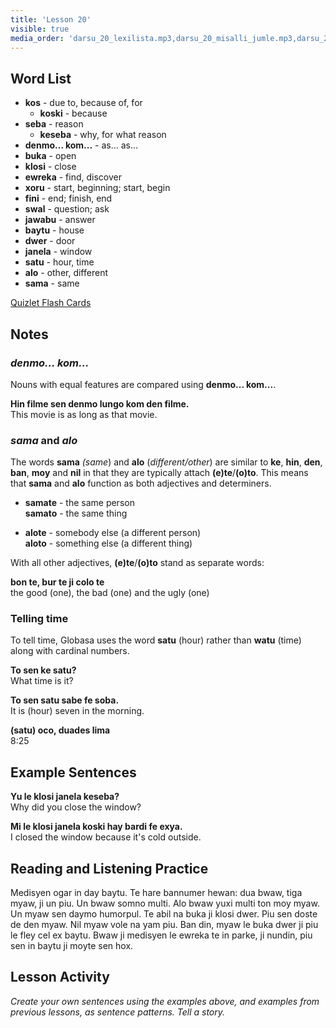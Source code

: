```yaml
---
title: 'Lesson 20'
visible: true
media_order: 'darsu_20_lexilista.mp3,darsu_20_misalli_jumle.mp3,darsu_20_doxoli_abyasa.mp3'
---
```


## Word List

* **kos** - due to, because of, for 
	* **koski** - because
* **seba** - reason
	* **keseba** - why, for what reason
* **denmo... kom...** - as... as... 
* **buka** - open
* **klosi** - close
* **ewreka** - find, discover
* **xoru** - start, beginning; start, begin
* **fini** - end; finish, end
* **swal** - question; ask
* **jawabu** - answer
* **baytu** - house
* **dwer** - door
* **janela** - window
* **satu** - hour, time
* **alo** - other, different
* **sama** - same

[Quizlet Flash Cards](https://quizlet.com/652364699/globasa-101-lesson-20-flash-cards/)

## Notes
### _denmo... kom..._

Nouns with equal features are compared using **denmo... kom...**.

**Hin filme sen denmo lungo kom den filme.**  
This movie is as long as that movie.

### _sama_ and _alo_

The words **sama** _(same_) and **alo** (_different/other_) are similar to **ke**, **hin**, **den**, **ban**, **moy** and **nil** in that they are typically attach **(e)te**/**(o)to**. This means that **sama** and **alo** function as both adjectives and determiners. 

* **samate** - the same person  
**samato** - the same thing

* **alote** - somebody else (a different person)  
**aloto** - something else (a different thing)

With all other adjectives, **(e)te**/**(o)to** stand as separate words:

**bon te, bur te ji colo te**  
the good (one), the bad (one) and the ugly (one)

### Telling time

To tell time, Globasa uses the word **satu** (hour) rather than **watu** (time) along with cardinal numbers. 

**To sen ke satu?**  
What time is it?

**To sen satu sabe fe soba.**   
It is (hour) seven in the morning.
 
**(satu) oco, duades lima**  
8:25
 
## Example Sentences

**Yu le klosi janela keseba?**  
Why did you close the window?

**Mi le klosi janela koski hay bardi fe exya.**  
I closed the window because it's cold outside.

## Reading and Listening Practice

Medisyen ogar in day baytu. Te hare bannumer hewan: dua bwaw, tiga myaw, ji un piu. Un bwaw somno multi. Alo bwaw yuxi multi ton moy myaw. Un myaw sen daymo humorpul. Te abil na buka ji klosi dwer. Piu sen doste de den myaw. Nil myaw vole na yam piu. Ban din, myaw le buka dwer ji piu le fley cel ex baytu. Bwaw ji medisyen le ewreka te in parke, ji nundin, piu sen in baytu ji moyte sen hox. 

## Lesson Activity

_Create your own sentences using the examples above, and examples from previous lessons, as sentence patterns. Tell a story._
